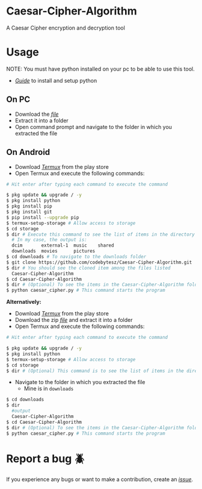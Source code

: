 # Caesar-Cipher-Algorithm
A Caesar Cipher encryption and decryption tool

# Usage
NOTE: You must have python installed on your pc to be able to use this tool.
- <a href="https://realpython.com/installing-python/">_Guide_</a> to install and setup python

## On PC
- Download the <a href="https://github.com/HybridCodes/Caesar-Cipher-Algorithm/releases/latest">_file_</a>
- Extract it into a folder
- Open command prompt and navigate to the folder in which you extracted the file

## On Android
- Download <a href="https://play.google.com/store/apps/details?id=com.termux&hl=en_US&gl=US">_Termux_</a> from the play store
- Open Termux and execute the following commands:
```bash
# Hit enter after typing each command to execute the command

$ pkg update && upgrade / -y
$ pkg install python
$ pkg install pip 
$ pkg install git
$ pip install --upgrade pip
$ termux-setup-storage # Allow access to storage
$ cd storage
$ dir # Execute this command to see the list of items in the directory you're currently in
  # In my case, the output is:
  dcim       external-1  music    shared
  downloads  movies      pictures
$ cd downloads # To navigate to the downloads folder
$ git clone https://github.com/codebytesz/Caesar-Cipher-Algorithm.git
$ dir # You should see the cloned item among the files listed
  Caesar-Cipher-Algorithm
$ cd Caesar-Cipher-Algorithm
$ dir # (Optional) To see the items in the Caesar-Cipher-Algorithm folder
$ python caesar_cipher.py # This command starts the program
```
**Alternatively:**
- Download <a href="https://play.google.com/store/apps/details?id=com.termux&hl=en_US&gl=US">_Termux_</a> from the play store
- Download the zip <a href="https://github.com/HybridCodes/Caesar-Cipher-Algorithm/releases/latest">_file_</a> and extract it into a folder
- Open Termux and execute the following commands:
```bash
# Hit enter after typing each command to execute the command

$ pkg update && upgrade / -y
$ pkg install python
$ termux-setup-storage # Allow access to storage
$ cd storage
$ dir # (Optional) This command is to see the list of items in the directory you're currently in
```
- Navigate to the folder in which you extracted the file
  - Mine is in `downloads`
```bash
$ cd downloads
$ dir
  #output
  Caesar-Cipher-Algorithm
$ cd Caesar-Cipher-Algorithm
$ dir # (Optional) To see the items in the Caesar-Cipher-Algorithm folder
$ python caesar_cipher.py # This command starts the program
```

# Report a bug :beetle:
If you experience any bugs or want to make a contribution, create an <a href="https://github.com/codebytesz/Caesar-Cipher-Algorithm/issues">_issue_</a>.